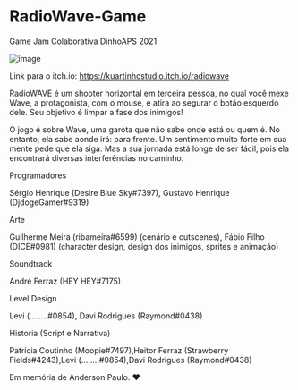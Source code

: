 # RadioWave-Game
Game Jam Colaborativa DinhoAPS 2021

![image](https://user-images.githubusercontent.com/69666481/144176986-e570a7d3-ad1a-4711-bc09-ee546ce258b8.png)

Link para o itch.io: https://kuartinhostudio.itch.io/radiowave

RadioWAVE é um shooter horizontal em terceira pessoa, no qual você mexe Wave, a protagonista, com o mouse, e atira ao segurar o botão esquerdo dele. Seu objetivo é limpar a fase dos inimigos! 

O jogo é sobre Wave, uma garota que não sabe onde está ou quem é. No entanto, ela sabe aonde irá: para frente. Um sentimento muito forte em sua mente pede que ela siga. Mas a sua jornada está longe de ser fácil, pois ela encontrará diversas interferências no caminho.

Programadores

 Sérgio Henrique (Desire Blue Sky#7397), Gustavo Henrique (DjdogeGamer#9319)

Arte

  Guilherme Meira (ribameira#6599) (cenário e cutscenes), Fábio Filho (DICE#0981) (character design, design dos inimigos, sprites e animação)

Soundtrack

  André Ferraz (HEY HEY#7175)

Level Design

  Levi (........#0854), Davi Rodrigues (Raymond#0438)

Historia (Script e Narrativa)

 Patrícia Coutinho (Moopie#7497),Heitor Ferraz (Strawberry Fields#4243),Levi (........#0854),Davi Rodrigues (Raymond#0438)

Em memória de Anderson Paulo. ❤
